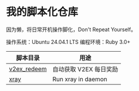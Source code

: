 # 我的脚本化仓库

因为懒，将日常开机操作脚化，Don't Repeat Yourself。

操作系统：Ubuntu 24.04.1 LTS
编程环境：Ruby 3.0+

| 脚本目录    | 用途 |
| -------- | ------- |
| [v2ex_redeem](v2ex_redeem)  | 自动获取 V2EX 每日奖励    |
| [xray](xray)  | Run xray in daemon    |
